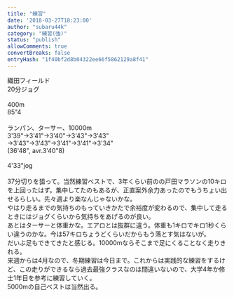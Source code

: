 ```yaml
---
title: "練習"
date: '2018-03-27T18:23:00'
author: "subaru44k"
category: "練習(強)"
status: "publish"
allowComments: true
convertBreaks: false
entryHash: "1f40bf2d8b04322ee66f5862129a8f41"
---
```

織田フィールド<br>
20分ジョグ<br>
<br>
400m<br>
85"4<br>
<br>
ランパン、ターサー、10000m<br>
3'39"→3'41"→3'40"→3'43"→3'43"<br>
→3'43"→3'43"→3'41"→3'41"→3'34"<br>
(36'48", avr.3'40"8)<br>
<br>
4'33"jog<br>
<br>
37分切りを狙って。当然練習ベストで、3年くらい前のの戸田マラソンの10キロを上回ったはず。集中してたのもあるが、正直案外余力あったのでもうちょい出せるらしい。先々週より楽なんじゃないかな。<br>
やはり走るまでの気持ちのもっていきかたで余裕度が変わるので、集中して走るときにはジョグくらいから気持ちをあげるのが良い。<br>
あとはターサーと体重かな。エアロとは抜群に違う。体重も1キロでキロ1秒くらい違うのかな。今は57キロちょうどくらいだからもう落とす気はないが。<br>
だいぶ足もできてきたと感じる。10000mならそこまで足にくることなく走りきれる。<br>
来週からは4月なので、冬期練習は今日まで。これからは実践的な練習をするけど、この走りができるなら過去最強クラスなのは間違いないので、大学4年か修士1年目を参考に練習していく。<br>
5000mの自己ベストは当然出る。
